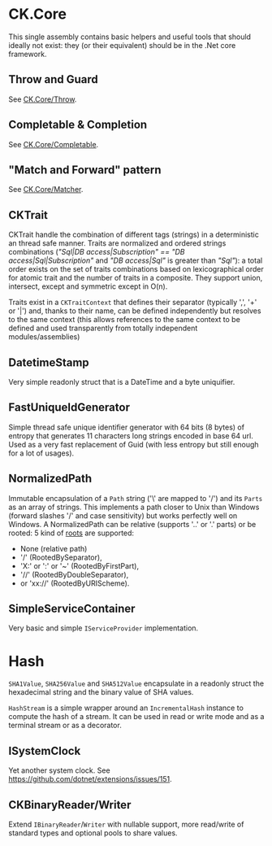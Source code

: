 # CK.Core

This single assembly contains basic helpers and useful tools that should ideally not exist:
they (or their equivalent) should be in the .Net core framework.


## Throw and Guard
See [CK.Core/Throw](CK.Core/Throw).

## Completable & Completion
See [CK.Core/Completable](CK.Core/Completable).

## "Match and Forward" pattern
See [CK.Core/Matcher](CK.Core/Matcher).

## CKTrait

CKTrait handle the combination of different tags (strings) in a deterministic an thread safe manner. 
Traits are normalized and ordered strings combinations (*"Sql|DB access|Subscription" == "DB access|Sql|Subscription"* and *"DB access|Sql"* is greater than *"Sql"*):
a total order exists on the set of traits combinations based on lexicographical order for atomic
trait and the number of traits in a composite.
They support union, intersect, except and symmetric except in O(n).

Traits exist in a `CKTraitContext` that defines their separator (typically ',', '+' or '|') and,
thanks to their name, can be defined independently but resolves to the same context (this allows 
references to the same context to be defined and used transparently from totally independent modules/assemblies)

## DatetimeStamp

Very simple readonly struct that is a DateTime and a byte uniquifier.

## FastUniqueIdGenerator

Simple thread safe unique identifier generator with 64 bits (8 bytes) of entropy
that generates 11 characters long strings encoded in base 64 url.
Used as a very fast replacement of Guid (with less entropy but still enough for a lot
of usages).

## NormalizedPath

Immutable encapsulation of a `Path` string ('\\' are mapped to '/') and its `Parts` as an array of strings.
This implements a path closer to Unix than Windows (forward slashes '/' and case sensitivity) but works perfectly well
on Windows.
A NormalizedPath can be relative (supports '..' or '.' parts) or be rooted: 5 kind of
[roots](CK.Core/NormalizedPathRootKind.cs) are supported:
  - None (relative path)
  - '/' (RootedBySeparator), 
  - 'X:' or ':' or '~' (RootedByFirstPart), 
  - '//' (RootedByDoubleSeparator), 
  - or 'xx://' (RootedByURIScheme).

## SimpleServiceContainer

Very basic and simple `IServiceProvider` implementation.


# Hash

`SHA1Value`, `SHA256Value` and `SHA512Value` encapsulate in a readonly struct
the hexadecimal string and the binary value of SHA values.

`HashStream` is a simple wrapper around an `IncrementalHash` instance to compute
the hash of a stream. It can be used in read or write mode and as a terminal stream
or as a decorator.

## ISystemClock

Yet another system clock. See https://github.com/dotnet/extensions/issues/151.

## CKBinaryReader/Writer

Extend `IBinaryReader`/`Writer` with nullable support, more read/write of standard types and
optional pools to share values.

